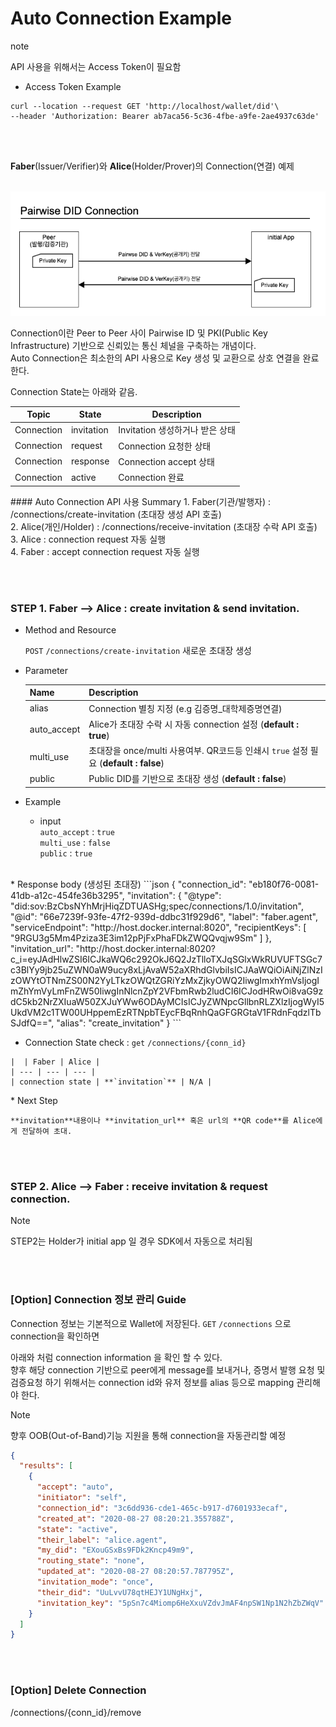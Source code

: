Auto Connection Example
================

<div class="admonition note">
<p class="admonition-title">note</p>
<p> API 사용을 위해서는 Access Token이 필요함 </p>
</div>

- Access Token Example
```
curl --location --request GET 'http://localhost/wallet/did'\
--header 'Authorization: Bearer ab7aca56-5c36-4fbe-a9fe-2ae4937c63de'
```

<br><br>


**Faber**(Issuer/Verifier)와 **Alice**(Holder/Prover)의 Connection(연결) 예제<br>
<br>

![did connections](img/connections.png)


Connection이란 Peer to Peer 사이 Pairwise ID 및 PKI(Public Key Infrastructure) 기반으로 신뢰있는 통신 체널을 구축하는 개념이다. <br>
Auto Connection은 최소한의 API 사용으로 Key 생성 및 교환으로 상호 연결을 완료한다.
<br>

Connection State는 아래와 같음.

Topic | State | Description
--- | --- | ---
Connection | invitation | Invitation 생성하거나 받은 상태
Connection | request | Connection 요청한 상태
Connection | response | Connection accept 상태
Connection | active | Connection 완료 

<p></p>
#### Auto Connection API 사용 Summary
1. Faber(기관/발행자) : /connections/create-invitation (초대장 생성 API 호출)<br>
2. Alice(개인/Holder) : /connections/receive-invitation (초대장 수락 API 호출)<br>
3. Alice : connection request 자동 실행 <br>
4. Faber : accept connection request 자동 실행<br>

<br><br>

### STEP 1. Faber --> Alice : create invitation & send invitation.

* Method and Resource

    `POST` `/connections​/create-invitation` 새로운 초대장 생성
<p></p>

* Parameter

     Name | Description 
     --- | --- 
     alias | Connection 별칭 지정 (e.g 김증명_대학제증명연결)
     auto_accept | Alice가 초대장 수락 시 자동 connection 설정 (**default : true**)
     multi_use | 초대장을 once/multi 사용여부. QR코드등 인쇄시 `true` 설정 필요 (**default : false**)
     public | Public DID를 기반으로 초대장 생성 (**default : false**)

<p></p>

* Example 

    * input <br>
    `auto_accept` : `true`<br>
    `multi_use` : `false`<br>
    `public` : `true`<br>
<br>
    * Response body (생성된 초대장)
```json
{
  "connection_id": "eb180f76-0081-41db-a12c-454fe36b3295",
  "invitation": {
    "@type": "did:sov:BzCbsNYhMrjHiqZDTUASHg;spec/connections/1.0/invitation",
    "@id": "66e7239f-93fe-47f2-939d-ddbc31f929d6",
    "label": "faber.agent",
    "serviceEndpoint": "http://host.docker.internal:8020",
    "recipientKeys": [
      "9RGU3g5Mm4Pziza3E3im12pPjFxPhaFDkZWQQvqjw9Sm"
    ]
  },
  "invitation_url": "http://host.docker.internal:8020?c_i=eyJAdHlwZSI6ICJkaWQ6c292OkJ6Q2JzTlloTXJqSGlxWkRUVUFTSGc7c3BlYy9jb25uZWN0aW9ucy8xLjAvaW52aXRhdGlvbiIsICJAaWQiOiAiNjZlNzIzOWYtOTNmZS00N2YyLTkzOWQtZGRiYzMxZjkyOWQ2IiwgImxhYmVsIjogImZhYmVyLmFnZW50IiwgInNlcnZpY2VFbmRwb2ludCI6ICJodHRwOi8vaG9zdC5kb2NrZXIuaW50ZXJuYWw6ODAyMCIsICJyZWNpcGllbnRLZXlzIjogWyI5UkdVM2c1TW00UHppemEzRTNpbTEycFBqRnhQaGFGRGtaV1FRdnFqdzlTbSJdfQ==",
  "alias": "create_invitation"
}
```
    
   * Connection State check : `get` `/connections​/{conn_id}`
   
    |  | Faber | Alice |
    | --- | --- | --- |
    | connection state | **`invitation`** | N/A |
  

<p></p>
* Next Step
    
    **invitation**내용이나 **invitation_url** 혹은 url의 **QR code**를 Alice에게 전달하여 초대.


<br>
<br>

### STEP 2. Alice --> Faber : receive invitation & request connection.



<div class="admonition Note">
<p class="admonition-title">Note</p>
<p> STEP2는 Holder가 initial app 일 경우 SDK에서 자동으로 처리됨 </p>
</div>


<br><br>    
    
### [Option] Connection 정보 관리 Guide

Connection 정보는 기본적으로 Wallet에 저장된다.
`GET` `/connections` 으로 connection을 확인하면 

아래와 처럼 connection information 을 확인 할 수 있다.<br>
향후 해당 connection 기반으로 peer에게 message를 보내거나, 증명서 발행 요청 및 검증요청 하기 위해서는
connection id와 유저 정보를 alias 등으로 mapping 관리해야 한다.

<div class="admonition Note">
<p class="admonition-title">Note</p>
<p> 향후 OOB(Out-of-Band)기능 지원을 통해 connection을 자동관리할 예정 </p>
</div>


```json
{
  "results": [
    {
      "accept": "auto",
      "initiator": "self",
      "connection_id": "3c6dd936-cde1-465c-b917-d7601933ecaf",
      "created_at": "2020-08-27 08:20:21.355788Z",
      "state": "active",
      "their_label": "alice.agent",
      "my_did": "EXouGSxBs9FDk2Kncp49m9",
      "routing_state": "none",
      "updated_at": "2020-08-27 08:20:57.787795Z",
      "invitation_mode": "once",
      "their_did": "UuLvvU78qtHEJY1UNgHxj",
      "invitation_key": "5pSn7c4Miomp6HeXxuVZdvJmAF4npSW1Np1N2hZbZWqV"
    }
  ]
}
```
<br><br>

### [Option] Delete Connection 

/connections/{conn_id}/remove